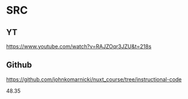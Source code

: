 # SRC

## YT
https://www.youtube.com/watch?v=RAJZOqr3JZU&t=218s

## Github

https://github.com/johnkomarnicki/nuxt_course/tree/instructional-code

48.35